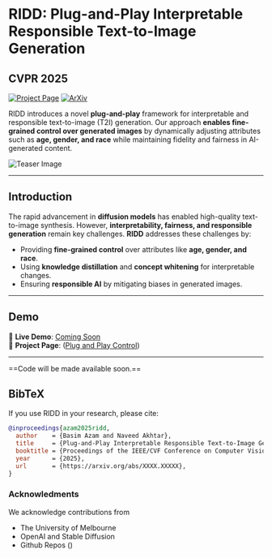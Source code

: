 # RIDD: Plug-and-Play Interpretable Responsible Text-to-Image Generation
## CVPR 2025 

[![Project Page](https://img.shields.io/badge/Project%20Page-Link-blue)](https://basim-azam.github.io/) [![ArXiv](https://img.shields.io/badge/ArXiv-Paper-red)](https://arxiv.org/abs/XXXX.XXXXX)

RIDD introduces a novel **plug-and-play** framework for interpretable and responsible text-to-image (T2I) generation. Our approach **enables fine-grained control over generated images** by dynamically adjusting attributes such as **age, gender, and race** while maintaining fidelity and fairness in AI-generated content.

![Teaser Image](./static/images/cvpr_general_2-03.png)

---

## **Introduction**
The rapid advancement in **diffusion models** has enabled high-quality text-to-image synthesis. However, **interpretability, fairness, and responsible generation** remain key challenges. **RIDD** addresses these challenges by:
- Providing **fine-grained control** over attributes like **age, gender, and race**.
- Using **knowledge distillation** and **concept whitening** for interpretable changes.
- Ensuring **responsible AI** by mitigating biases in generated images.


---

## **Demo**
🔗 **Live Demo**: [Coming Soon](#)  
🔗 **Project Page**: ([Plug and Play Control](https://basim-azam.github.io/responsiblediffusion/))  

---

==Code will be made available soon.== 

## **BibTeX**
If you use RIDD in your research, please cite:

```bibtex
@inproceedings{azam2025ridd,
  author    = {Basim Azam and Naveed Akhtar},
  title     = {Plug-and-Play Interpretable Responsible Text-to-Image Generation via Dual-Space Multi-facet Concept Control},
  booktitle = {Proceedings of the IEEE/CVF Conference on Computer Vision and Pattern Recognition (CVPR)},
  year      = {2025},
  url       = {https://arxiv.org/abs/XXXX.XXXXX},
}
```

### Acknowledments
We acknowledge contributions from
- The University of Melbourne
- OpenAI and Stable Diffusion
- Github Repos ()

